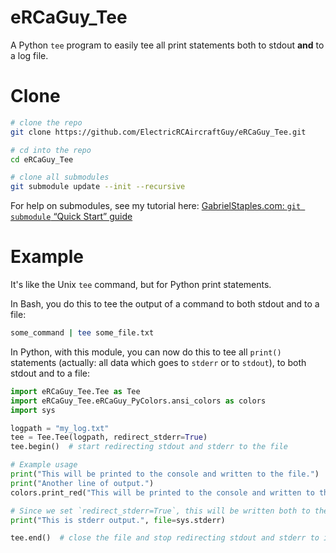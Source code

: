 

# eRCaGuy_Tee

A Python `tee` program to easily tee all print statements both to stdout **and** to a log file. 


# Clone

```bash
# clone the repo
git clone https://github.com/ElectricRCAircraftGuy/eRCaGuy_Tee.git

# cd into the repo
cd eRCaGuy_Tee

# clone all submodules
git submodule update --init --recursive
```

For help on submodules, see my tutorial here: [GabrielStaples.com: `git submodule` “Quick Start” guide](https://gabrielstaples.com/git-submodule-guide/#gsc.tab=0)


# Example

It's like the Unix `tee` command, but for Python print statements. 

In Bash, you do this to tee the output of a command to both stdout and to a file:
```bash
some_command | tee some_file.txt
```

In Python, with this module, you can now do this to tee all `print()` statements (actually: all data which goes to `stderr` or to `stdout`), to both stdout and to a file:

```python
import eRCaGuy_Tee.Tee as Tee
import eRCaGuy_Tee.eRCaGuy_PyColors.ansi_colors as colors
import sys

logpath = "my_log.txt"
tee = Tee.Tee(logpath, redirect_stderr=True)
tee.begin()  # start redirecting stdout and stderr to the file

# Example usage
print("This will be printed to the console and written to the file.")
print("Another line of output.")
colors.print_red("This will be printed to the console and written to the file. It is red.")

# Since we set `redirect_stderr=True`, this will be written both to the console and to the file too.
print("This is stderr output.", file=sys.stderr)

tee.end()  # close the file and stop redirecting stdout and stderr to it
```
